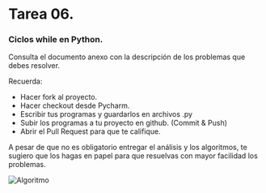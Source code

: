 # Tarea 06.

### Ciclos while en Python.

Consulta el documento anexo con la descripción de los problemas que debes resolver.

Recuerda:
* Hacer fork al proyecto.
* Hacer checkout desde Pycharm.
* Escribir tus programas y guardarlos en archivos .py
* Subir los programas a tu proyecto en github. (Commit & Push)
* Abrir el Pull Request para que te califique.

A pesar de que no es obligatorio entregar el análisis y los algoritmos, te sugiero que los hagas en papel para que resuelvas con mayor facilidad los problemas.

![Algoritmo](https://www.enriquedans.com/wp-content/uploads/2016/03/algoritmo.jpg)
